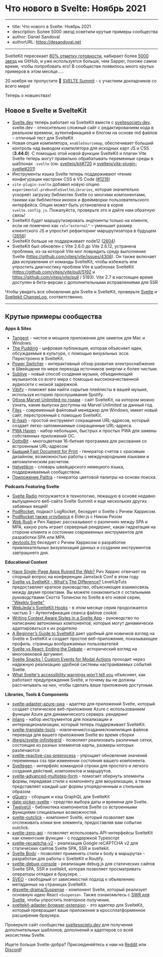 # Что нового в Svelte: Ноябрь 2021

---
- title: Что нового в Svelte: Ноябрь 2021
- description: Более 5000 звезд осветили крутые примеры сообщества
- author: Daniel Sandoval
- authorURL: https://desandoval.net
---

SvelteKit пересекает [80% отметку готовности](https://github.com/sveltejs/kit/milestone/2), набирает более [5000 звезд](https://github.com/sveltejs/kit) на GitHub, и уже используется больше, чем Sapper, похоже самое время, чтобы попробовать его! В сообществе появилось много крутых примеров в этом месяце.....

20 ноября не пропустите 👀 [SVELTE Summit](https://sveltesummit.com/) - с участием докладчиков со всего мира!

Теперь о новшествах!

## Новое в Svelte и SvelteKit

- [Svelte.dev](https://svelte.dev/) теперь работает на SvelteKit вместе с [sveltesociety.dev](https://sveltesociety.dev). svelte.dev - относительно сложный сайт с редактированием кода в реальном времени, аутентификацией и блогом на основе md файлов – отличный тест для SvelteKit
- Новая опция компилятора, `enableSourcemap`, обеспечивает больший контроль над выводом компилятора для исходных карт JS и CSS (**3.44.0**). С помощью этой новой функции SvelteKit и плагин Vite Svelte теперь могут правильно обрабатывать переменные среды в шаблонах `.svelte` (см. [sveltejs/kit#720](https://github.com/sveltejs/kit/issues/720) и [sveltejs/vite-plugin-svelte#201](https://github.com/sveltejs/vite-plugin-svelte/pull/201))
- Инструменты языка Svelte теперь поддерживают чтение конфигурации настроек CSS в VS Code ([#1219](https://github.com/sveltejs/language-tools/issues/1219))
- `vite-plugin-svelte` добавил новую опцию `experimental.prebundleSvelteLibraries`, которая значительно ускоряет загрузку библиотек Svelte со многими компонентами, такими как библиотеки иконок и фреймворки пользовательского интерфейса. Опция может быть установлена в корне `svelte.config.js`. Пожалуйста, проверьте это и дайте нам обратную связь!
- SvelteKit будет маршрутизировать эндпоинты только на клиенте, если не помечено как `rel="external"` – уменьшит размер клиентского JS и упростит рефакторинг маршрутизатора в будущем ([2656](https://github.com/sveltejs/kit/pull/2656))
- SvelteKit больше не поддерживает node12 ([2604](https://github.com/sveltejs/kit/pull/2604))
- SvelteKit был обновлен с Vite 2.6.0 до Vite 2.6.12, устранена проблема, из-за которой Vite мог повредить среду выполнения Svelte (https://github.com/vitejs/vite/issues/4306). Он также включает два исправления от команды SvelteKit, чтобы избежать или упростить диагностику проблем Vite в шаблонах SvelteKit (https://github.com/vitejs/vite/pull/5192 и https://github.com/vitejs/vite/pull / 5193). Vite 2.7 в настоящее время доступен в бета-версии с дополнительными исправлениями для SSR


Чтобы увидеть все обновления для Svelte и SvelteKit, проверьте [Svelte](https://github.com/sveltejs/svelte/blob/master/changeLog.md) и [Sveltekit ChangeLog](https://github.com/sveltejs/kit/blob/master/packages/kit/changelog.md), соответственно.


---

## Крутые примеры сообщества

**Apps & Sites**
- [Tangent](http://tangentnotes.com/) - чистое и мощное приложение для заметок для Mac и Windows.
- [The Pudding](https://pudding.cool/) - цифровая публикация, которая объясняет идеи, обсуждаемые в культуре, с помощью визуальных эссе. Перестроено в SvelteKit.
- [Power Switcher](https://powerswitcher.axpo.com/) - интерактивный обзор развития электроснабжения в Швейцарии по мере перехода источников энергии к более чистым.
- [Sublive](https://sub.live/) - новый способ создания музыки, объединяющий музыкантов со всего мира с помощью высококачественной аудиосети с низкой задержкой.
- [Vibify](https://www.vibify.me/) - поможет вам найти скрытые плейлисты в вашей музыке, используя историю прослушивания Spotify.
- [Обзор Marvel Unlimited по годам](https://marvel.geoffrich.net/) - сайт SvelteKit, на котором можно узнать, какие выпуски доступны на Marvel Unlimited за данный год.
- [Files](https://files.community/) - современный файловый менеджер для Windows, имеет новый сайт, перестроенный с помощью SvelteKit.
- [lil-hash](https://github.com/jackbow/lil-hash) - простой инструмент сокращения URL-адресов, который создает легко-запоминаемые сокращенные URL-адреса.
- [PWA Haven](https://github.com/ThaUnknown/pwa-haven) - набор небольших, быстрых и простых PWA для замены собственных приложений ОС.
- [DottoBit](https://dottobit.com/) - многоцветная 16-битная программа для рисования со встроенным URL-адресом
- [Бывший Fast Document for Print](https://github.com/zummon/former) - генератор счетов с красивым дизайном, возможностью работы с международными языками и автоматическим расчетом.
- [Helvetikon](https://github.com/noahsalvi/helvetikon) - словарь швейцарского немецкого языка, поддерживаемый сообществом.
- [Приложение Palitra](https://palitra.app/) - генератор цветовой палитры на основе поиска.

**Podcasts Featuring Svelte**
- [Svelte Radio](https://www.svelteradio.com/episodes/svelte-summit-is-coming-up-and-svelte-is-growing) погружается в технологию, лежащую в основе недавно выпущенного веб-сайта Svelte Summit и еще нескольких других забавных вещей!
- [PodRocket](https://podrocket.logrocket.com/rich-harris), подкаст LogRocket, беседует о Svelte с Ричем Харрисом.
- [PodRocket также углубился](https://podrocket.logrocket.com/elderjs) в Elder.js с Ником Ризом
- [Web Rush](https://webrush.io/episodes/episode-153-single-page-application-vs-multi-page-application-with-rich-harris) и Рич Харрис рассказывают о различиях между SPA и MPA, какую роль играет серверный рендеринг, какая гидратация на стороне клиента и состояние современных инструментов для разработки SPA или MPA.
- [devtools.fm](https://devtools.fm/episode/15) беседует с Ричем Харрисом о разработке привлекательных визуализаций данных и создании инструментов завтрашнего дня.

**Educational Content**
- [Have Single-Page Apps Ruined the Web?](Https://www.youtube.com/watch?v=860d8usGC0o) Рич Харрис отвечает на спорный вопрос на конференции Jamstack Conf в этом году
- [Svelte vs SvelteKit - What's The Difference?](Https://www.youtube.com/watch?v=IKhtnhQKjxQ) LevelUpTuts предоставляет краткое руководство, объясняющее взаимосвязь между двумя проектами. Вы можете ознакомиться с остальными руководствами Скотта Толински по Svelte в его новой серии, ["Weekly Svelte"](https://www.youtube.com/playlist?list=PLLnpHn493BHF-Onm1MQgKC1psvW-rJuYi)
- [WebJeda's SvelteKit Hooks](https://www.youtube.com/watch?v=RarufLoEL08&list=PLm_Qt4aKpfKgzcTiMT2cgWGBDBIPK06DQ) - в этом месяце серия продолжается частью 3 - Аутентификация сеанса файлов cookie.
- [Writing Context Aware Styles in a Svelte App](https://www.ryanfiller.com/blog/tips/svelte-contex-aware-styles) - руководство по написанию автономных компонентов, которые могут динамически адаптироваться к их родителю
- [A Beginner’s Guide to SvelteKit](https://www.sitepoint.com/a-beginners-guide-to-sveltekit/) дает удобный для новичков взгляд на Svelte и SvelteKit и создает простое веб-приложение, показывающее профиль. страницы воображаемых пользователей
- [Svelte vs React: Ending the Debate](https://massivepixel.io/blog/svelte-vs-react/) - исторический взгляд на многовековой аргумент.
- [Svelte Snacks | Custom Events for Modal Actions](https://jeremydayslice.hashnode.dev/svelte-snacks-or-custom-events-for-modal-actions) проходит через надежную реализацию удобной системы настраиваемых событий Svelte.
- [What Svelte's accessibility warnings won't tell you](https://geoffrich.net/posts/svelte-a11y-limits/) объясняет, как работают предупреждения Svelte, и почему вы не должны рассчитывать на них, чтобы сделать ваше приложение доступным.

**Libraries, Tools & Components**
- [svelte-adapter-azure-swa](https://github.com/geoffrich/svelte-adapter-azure-swa) - адаптер для приложений Svelte, который создает статическое веб-приложение Azure с использованием функции Azure для динамического сервера. рендеринг
- [Inlang](https://docs.inlang.dev/getting-started/svelte-kit) - набор инструментов для локализации и интернационализации, который теперь поддерживает SvelteKit.
- [svelte-translate-tools](https://github.com/noelmugnier/svelte-translate-tools) - извлечение/создание/компиляция файлов перевода для вашего приложения Svelte во время сборки
- [@egjs/svelte-infinitegrid](https://github.com/naver/egjs-infinitegrid/tree/master/packages/svelte-infinitegrid) - позволяет реализовать различные сетки, состоящие из разных элементов карты, размеры которых различаются
- [svelte-reactive-css-preprocess](https://github.com/srmullen/svelte-reactive-css-preprocess) - упрощает обновление значений переменных css при изменении состояния вашего компонента.
- [Sveltegen](https://github.com/snuffyDev/sveltegen) - интерфейс командной строки для простого и легкого создания действий, компонентов и маршрутов.
- [svelte-advanced-multistep-form](https://www.npmjs.com/package/svelte-advanced-multistep-form) - помогает обернуть элементы формы, передавая стили к компоненту для визуализации, а также представляет каждый шаг формы упорядоченным и стильным образом
- [gQuery](https://github.com/leveluptuts/gQuery) - сборщик и кэш GraphQL для SvelteKit
- [date-picker-svelte](https://github.com/probablykasper/date-picker-svelte) - средство выбора даты и времени для Svelte.
- [TwelveUI](https://twelveui.readme.io/reference/what-is-twelveui) - библиотека компонентов Svelte со встроенными функциями специальных возможностей.
- [svelte-outclick](https://github.com/babakfp/svelte-outclick/) - компонент Svelte, который позволяет вам отслеживать клики вне элемента, предоставляя вам событие outclick.
- [svelte-zero-api](https://github.com/ymzuiku/svelte-zero-api) - позволяет использовать API-интерфейсы SvelteKit как клиентские функции - с поддержкой Typescript
- [svelte-recaptcha-v2](https://github.com/basaran/svelte-recaptcha-v2) - реализация Google reCAPTCHA v2 для статических сайтов Svelte SPA, SSR и sveltekit.
- [Svelte Body](https://github.com/ghostdevv/svelte-body) - позволяет применять стили к body в маршрутах - разработан для работы с SvelteKit и Routify.
- [svelte-debug-console](https://github.com/basaran/svelte-debug-console) - реализация debug.js для статических сайтов Svelte SPA, SSR и sveltekit, которая позволяет просматривать операторы отладки в браузере. .
- [SVEO](https://github.com/didier/sveo) - свободный от зависимостей подход к объявлению метаданных на страницах SvelteKit.
- [@svelte-drama/Suspense](https://www.npmjs.com/package/@svelte-drama/suspense) - компонент Svelte, который реализует основную идею React `<Suspense>`. Также ознакомьтесь с [SWR для Svelte](https://www.npmjs.com/package/@svelte-drama/swr), чтобы упростить повторное получение.
- [sveltekit-adapter-browser-extension](https://github.com/antony/sveltekit-adapter-browser-extension) - это адаптер для SvelteKit, который превращает ваше приложение в кроссплатформенное расширение браузера.

Проверьте сайт сообщества [sveltesociety.dev](https://sveltesociety.dev/templates/) для получения дополнительных шаблонов, дополнений и адаптеров со всей экосистемы Svelte.

Ищете больше Svelte-добра? Присоединяйтесь к нам на [Reddit](https://www.reddit.com/r/sveltejs/) или [Discord](https://discord.com/invite/yy75dks)!